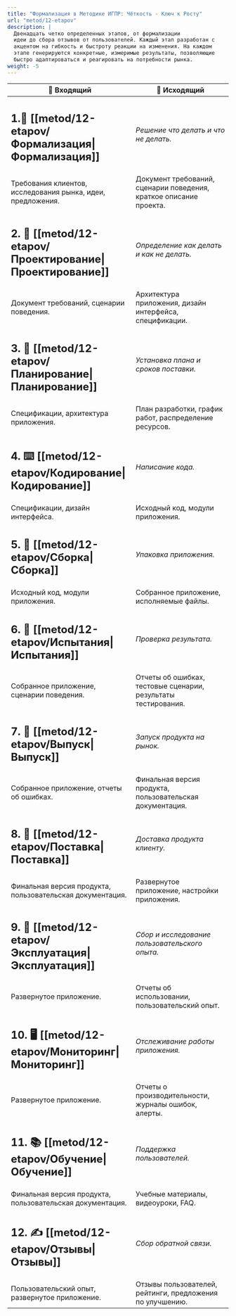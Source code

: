 ```yaml
---
title: "Формализация в Методике ИГПР: Чёткость - Ключ к Росту"
url: "metod/12-etapov"
description: | 
  Двенадцать четко определенных этапов, от формализации
  идеи до сбора отзывов от пользователей. Каждый этап разработан с
  акцентом на гибкость и быстроту реакции на изменения. На каждом
  этапе генерируются конкретные, измеримые результаты, позволяющие
  быстро адаптироваться и реагировать на потребности рынка.
weight: -5
---
```


|🔽 Входящий|🔼 Исходящий|
|---|---|
|<h2>1.📝 [[metod/12-etapov/Формализация\|Формализация]]</h2>|_Решение что делать и что не делать._|
|Требования клиентов, исследования рынка, идеи, предложения. | Документ требований, сценарии поведения, краткое описание проекта.|
|<h2>2. 📐 [[metod/12-etapov/Проектирование\|Проектирование]]</h2>|_Определение как делать и как не делать._|
|Документ требований, сценарии поведения. | Архитектура приложения, дизайн интерфейса, спецификации.|
|<h2>3. 📅 [[metod/12-etapov/Планирование\|Планирование]]</h2>|_Установка плана и сроков поставки._|
|Спецификации, архитектура приложения. | План разработки, график работ, распределение ресурсов.|
|<h2>4. ⌨️ [[metod/12-etapov/Кодирование\|Кодирование]]</h2>|_Написание кода._|
|Спецификации, дизайн интерфейса. | Исходный код, модули приложения.|
|<h2>5. 🔧 [[metod/12-etapov/Сборка\|Сборка]]</h2>|_Упаковка приложения._|
|Исходный код, модули приложения. | Собранное приложение, исполняемые файлы.|
|<h2>6. 🐞 [[metod/12-etapov/Испытания\|Испытания]]</h2>|_Проверка результата._|
|Собранное приложение, сценарии поведения. | Отчеты об ошибках, тестовые сценарии, результаты тестирования.|
|<h2>7. 🚀 [[metod/12-etapov/Выпуск\|Выпуск]]</h2>|_Запуск продукта на рынок._|
|Собранное приложение, отчеты об ошибках.| Финальная версия продукта, пользовательская документация.|
|<h2>8. 🚚 [[metod/12-etapov/Поставка\|Поставка]]</h2>|_Доставка продукта клиенту._|
|Финальная версия продукта, пользовательская документация. | Развернутое приложение, настройки приложения.|
|<h2>9. 🤖 [[metod/12-etapov/Эксплуатация\|Эксплуатация]]</h2>|_Сбор и исследование пользовательского опыта._|
|Развернутое приложение. | Отчеты об использовании, пользовательский опыт.|
|<h2>10. 🖥️ [[metod/12-etapov/Мониторинг\|Мониторинг]]</h2>|_Отслеживание работы приложения._|
|Развернутое приложение. | Отчеты о производительности, журналы ошибок, алерты.|
|<h2>11. 📚 [[metod/12-etapov/Обучение\|Обучение]]</h2>|_Поддержка пользователей._|
|Финальная версия продукта, пользовательская документация. | Учебные материалы, видеоуроки, FAQ.|
|<h2>12. ✍️ [[metod/12-etapov/Отзывы\|Отзывы]]</h2>|_Сбор обратной связи._|
| Пользовательский опыт, развернутое приложение. | Отзывы пользователей, рейтинги, предложения по улучшению. |

